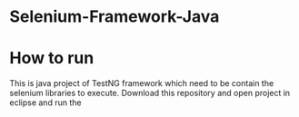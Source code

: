 # Selenium-Framework-Java

# How to run
This is java project of TestNG framework which need to be contain the selenium libraries to execute. 
Download this repository and open project in eclipse and run the 
